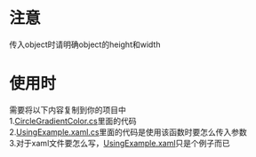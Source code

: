 # 注意
传入object时请明确object的height和width
# 使用时
需要将以下内容复制到你的项目中  
1.[CircleGradientColor.cs](CircleGradientColor.cs)里面的代码  
2.[UsingExample.xaml.cs](UsingExample.xaml.cs)里面的代码是使用该函数时要怎么传入参数  
3.对于xaml文件要怎么写，[UsingExample.xaml](UsingExample.xaml)只是个例子而已  
